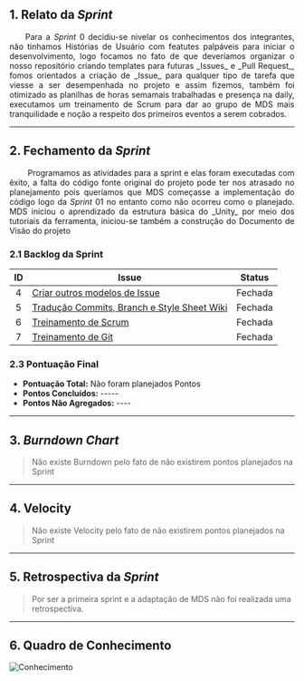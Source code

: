 ## 1. Relato da _Sprint_

<p align="justify">&emsp;&emsp;Para a <i>Sprint</i> 0 decidiu-se nivelar os conhecimentos dos integrantes, não tinhamos Histórias de Usuário com featutes palpáveis para iniciar o desenvolvimento, logo focamos no fato de que deveríamos organizar o nosso repositório criando templates para futuras _Issues_ e _Pull Request_, fomos orientados a criação de _Issue_ para qualquer tipo de tarefa que viesse a ser desempenhada no projeto e assim fizemos, também foi otimizado as planilhas de horas semamais trabalhadas e presença na daily, executamos um treinamento de Scrum para dar ao grupo de MDS mais tranquilidade e noção a respeito dos primeiros eventos a serem cobrados. </p>


------------

## 2. Fechamento da _Sprint_
<p align="justify">&emsp;&emsp; Programamos as atividades para a sprint e elas foram executadas com êxito, a falta do código fonte original do projeto pode ter nos atrasado no planejamento pois queríamos que MDS começasse a implementação do código logo da <i>Sprint</i> 01  no entanto como não ocorreu como o planejado. MDS iniciou o aprendizado da estrutura básica do _Unity_ por meio dos tutoriais da ferramenta, iniciou-se também a construção do Documento de Visão do projeto</p>

### 2.1 Backlog da Sprint

| ID | Issue | Status |
|:--:| ------- | :----: |
| 4 | [Criar outros modelos de Issue](https://github.com/fga-gpp-mds/2018.1-Reabilitacao-Motora/issues/4) | Fechada |
| 5 | [Tradução Commits, Branch e Style Sheet Wiki](https://github.com/fga-gpp-mds/2018.1-Reabilitacao-Motora/issues/5) | Fechada |
| 6 | [Treinamento de Scrum](https://github.com/fga-gpp-mds/2018.1-Reabilitacao-Motora/issues/6) | Fechada |
| 7 | [Treinamento de Git](https://github.com/fga-gpp-mds/2018.1-Reabilitacao-Motora/issues/7) | Fechada |

### 2.3 Pontuação Final

* __Pontuação Total:__ Não foram planejados Pontos
* __Pontos Concluídos:__ -----
* __Pontos Não Agregados:__ ----

------------

## 3. _Burndown Chart_

> Não existe Burndown pelo fato de não existirem pontos planejados na Sprint


------------

## 4. Velocity

> Não existe Velocity pelo fato de não existirem pontos planejados na Sprint

------------

## 5. Retrospectiva da _Sprint_

> Por ser a primeira sprint e a adaptação de MDS não foi realizada uma retrospectiva.

------------

## 6. Quadro de Conhecimento

![Conhecimento](https://github.com/fga-gpp-mds/2018.1-Reabilitacao-Motora/blob/development/docs/imagens/Quadro_Conhecimento_00.png)
